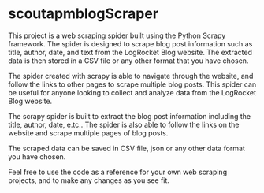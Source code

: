 # scoutapmblogScraper

This project is a web scraping spider built using the Python Scrapy framework. 
The spider is designed to scrape blog post information such as title, author, date, and text from the LogRocket Blog website. 
The extracted data is then stored in a CSV file or any other format that you have chosen.

The spider created with scrapy is able to navigate through the website, and follow the links to other pages to scrape multiple blog posts. 
This spider can be useful for anyone looking to collect and analyze data from the LogRocket Blog website.

The scrapy spider is built to extract the blog post information including the title, author, date, e.tc.. 
The spider is also able to follow the links on the website and scrape multiple pages of blog posts.

The scraped data can be saved in CSV file, json or any other data format you have chosen.

Feel free to use the code as a reference for your own web scraping projects, and to make any changes as you see fit.
